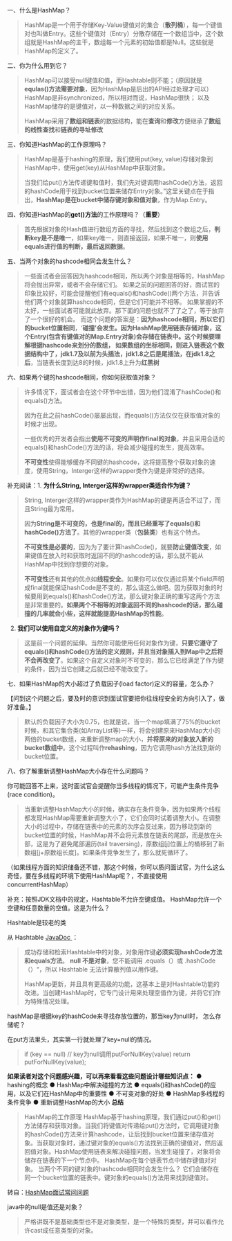 一、什么是HashMap？

> HashMap是一个用于存储Key-Value键值对的集合（**散列桶**），每一个键值对也叫做Entry。这些个键值对（Entry）分散存储在一个数组当中，这个数组就是HashMap的主干，数组每一个元素的初始值都是Null。这些就是HashMap的定义了。

二、你为什么用到它？

> HashMap可以接受null键值和值，而Hashtable则不能；（原因就是**equlas()方法需要对象**，因为HashMap是后出的API经过处理才可以）
> HashMap是非synchronized，所以相对而说，HashMap很快；
> 以及HashMap储存的是键值对，以一种数据之间的对应关系。
>
> HashMap采用了**数组和链表**的数据结构，能在**查询**和**修改**方便继承了**数组的线性查找**和**链表的寻址修改**

三、你知道HashMap的工作原理吗？

> HashMap是基于hashing的原理，我们使用put(key, value)存储对象到HashMap中，使用get(key)从HashMap中获取对象。
>
> 当我们给put()方法传递键和值时，我们先对键调用hashCode()方法，返回的hashCode用于找到bucket位置来储存Entry对象。”这里关键点在于指出，**HashMap是在bucket中储存键对象和值对象**，作为Map.Entry。

四、你知道HashMap的**get()方法**的工作原理吗？（**重要**）

> 首先根据对象的Hash值进行数组方面的寻找，然后找到这个数组之后，**判断key是不是唯一**，如果key唯一，则直接返回，如果不唯一，则**使用equals进行值的判断，最后返回数据**。

五、当两个对象的hashcode相同会发生什么？

> 一些面试者会回答因为hashcode相同，所以两个对象是相等的，HashMap将会抛出异常，或者不会存储它们。
> 如果之前的问题回答的好，面试官的印象比较好，可能会提醒他们有equals()和hashCode()两个方法，并告诉他们两个对象就算hashcode相同，但是它们可能并不相等。
> 如果掌握的不太好，一些面试者可能就此放弃。那下面的问题也就不了了之了，等于放弃了一个很好的机会。
> 而这个问题的答案是：**因为hashcode相同，所以它们的bucket位置相同**，‘**碰撞’**会发生。因为HashMap使用链表存储对象，这个Entry(包含有键值对的Map.Entry对象)会存储在链表中。这个时候要理解根据hashcode来划分的数组，
> 如果数组的坐标相同，则进入链表这个数据结构中了，jdk1.7及以前为头插法，**jdk1.8之后是尾插法**，在**jdk1.8之后**，当链表长度到达8的时候，jdk1.8上升为**红黑树**

六、如果两个键的hashcode相同，你如何获取值对象？

> 许多情况下，面试者会在这个环节中出错，因为他们混淆了hashCode()和equals()方法。
>
> 因为在此之前hashCode()屡屡出现，而equals()方法仅仅在获取值对象的时候才出现。
>
> 一些优秀的开发者会指出**使用不可变的声明作final的对象**，并且采用合适的equals()和hashCode()方法的话，将会减少碰撞的发生，提高效率。
>
> **不可变性**使得能够缓存不同键的hashcode，这将提高整个获取对象的速度，使用String，Interger这样的wrapper类作为键是非常好的选择。

补充阅读：1. **为什么String, Interger这样的wrapper类适合作为键？**

> String, Interger这样的wrapper类作为HashMap的键是再适合不过了，而且String最为常用。
>
> 因为**String是不可变的，也是final的，而且已经重写了equals()和hashCode()方法了**。其他的wrapper类（**包装类**）也有这个特点。
>
> **不可变性是必要的**，因为为了要计算hashCode()，就要**防止键值改变**，如果键值在放入时和获取时返回不同的hashcode的话，那么就不能从HashMap中找到你想要的对象。
>
> **不可变性**还有其他的优点如**线程安全**。如果你可以仅仅通过将某个field声明成final就能保证hashCode是不变的，那么请这么做吧。因为获取对象的时候要用到equals()和hashCode()方法，那么键对象正确的重写这两个方法是非常重要的。**如果两个不相等的对象返回不同的hashcode的话，那么碰撞的几率就会小些，这样就能提高HashMap的性能**。

2. **我们可以使用自定义的对象作为键吗？** 

> 这是前一个问题的延伸。当然你可能使用任何对象作为键，**只要它遵守了equals()和hashCode()方法的定义规则，并且当对象插入到Map中之后将不会再改变了**。如果这个自定义对象时不可变的，那么它已经满足了作为键的条件，因为当它创建之后就已经不能改变了。

七、如果HashMap的大小超过了负载因子(load factor)定义的容量，怎么办？

【问到这个问题之后，要及时的意识到面试官要把你往线程安全的方向引入了，做好准备。】

> 默认的负载因子大小为0.75，也就是说，当一个map填满了75%的bucket时候，和其它集合类(如ArrayList等)一样，将会创建原来HashMap大小的两倍的bucket数组，来重新调整map的大小，**并将原来的对象放入新的bucket数组中**。这个过程叫作**rehashing**，因为它调用hash方法找到新的bucket位置。

八、你了解重新调整HashMap大小存在什么问题吗？

你可能回答不上来，这时面试官会提醒你当多线程的情况下，可能产生条件竞争(race condition)。

> 当重新调整HashMap大小的时候，确实存在条件竞争，因为如果两个线程都发现HashMap需要重新调整大小了，它们会同时试着调整大小。在调整大小的过程中，存储在链表中的元素的次序会反过来，因为移动到新的bucket位置的时候，HashMap并不会将元素放在链表的尾部，而是放在头部，这是为了避免尾部遍历(tail traversing)，原数组[j]位置上的桶移到了新数组[j+原数组长度]。如果条件竞争发生了，那么就死循环了。

（如果线程方面的知识储备还不错，那这个时候，你可以质问面试官，为什么这么奇怪，要在多线程的环境下使用HashMap呢？，不直接使用concurrentHashMap）

补充：按照JDK文档中的规定，Hashtable不允许空键或值。 HashMap允许一个空键和任意数量的空值。这是为什么？

Hashtable是较老的类

从 Hashtable [JavaDoc ](http://www.it1352.com/"http://download.oracle.com/javase/6/docs/api/java)：

> 成功存储和检索Hashtable中的对象，对象用作键**必须实现hashCode方法和equals方法**。 **null 不是对象**，您不能调用 .equals（）或 .hashCode（）“，所以 Hashtable 无法计算散列值以用作键。
>
> HashMap更新，并且具有更高级的功能，这基本上是对Hashtable功能的改进。当创建HashMap时，它专门设计用来处理空值作为键，并将它们作为特殊情况处理。

hashMap是根据key的hashCode来寻找存放位置的，那当key为null时， 怎么存储呢？

在put方法里头，其实第一行就处理了key=null的情况。 

>  if (key == null)
>              // key为null调用putForNullKey(value)
>              return putForNullKey(value);



**如果读者对这个问题感兴趣，可以再来看看这些问题设计哪些知识点：**
● hashing的概念
● HashMap中解决碰撞的方法
● equals()和hashCode()的应用，以及它们在HashMap中的重要性
● 不可变对象的好处
● HashMap多线程的条件竞争
● 重新调整HashMap的大小
**总结**

> HashMap的工作原理
> HashMap基于hashing原理，我们通过put()和get()方法储存和获取对象。当我们将键值对传递给put()方法时，它调用键对象的hashCode()方法来计算hashcode，让后找到bucket位置来储存值对象。当获取对象时，通过键对象的equals()方法找到正确的键值对，然后返回值对象。HashMap使用链表来解决碰撞问题，当发生碰撞了，对象将会储存在链表的下一个节点中。 HashMap在每个链表节点中储存键值对对象。
> 当两个不同的键对象的hashcode相同时会发生什么？ 它们会储存在同一个bucket位置的链表中。键对象的equals()方法用来找到键值对。

转自：[HashMap面试常问问题](<https://blog.csdn.net/weixin_42636552/article/details/82016183>)

java中的null是值还是对象？

> 严格讲既不是基础类型也不是对象类型，是一个特殊的类型，并可以看作允许cast成任意类型的对象。